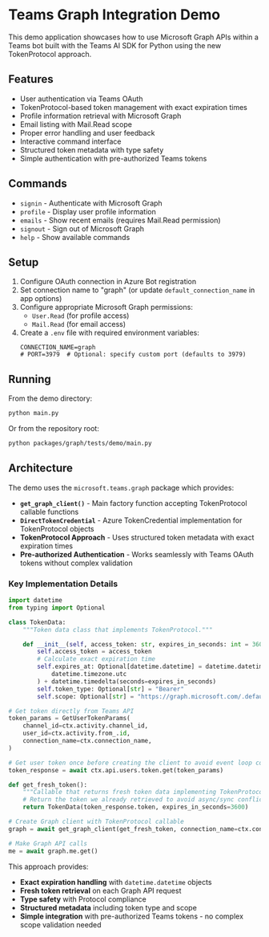 # Teams Graph Integration Demo

This demo application showcases how to use Microsoft Graph APIs within a Teams bot built with the
Teams AI SDK for Python using the new TokenProtocol approach.

## Features

- User authentication via Teams OAuth
- TokenProtocol-based token management with exact expiration times
- Profile information retrieval with Microsoft Graph
- Email listing with Mail.Read scope
- Proper error handling and user feedback
- Interactive command interface
- Structured token metadata with type safety
- Simple authentication with pre-authorized Teams tokens

## Commands

- `signin` - Authenticate with Microsoft Graph
- `profile` - Display user profile information
- `emails` - Show recent emails (requires Mail.Read permission)
- `signout` - Sign out of Microsoft Graph
- `help` - Show available commands

## Setup

1. Configure OAuth connection in Azure Bot registration
2. Set connection name to "graph" (or update `default_connection_name` in app options)
3. Configure appropriate Microsoft Graph permissions:
   - `User.Read` (for profile access)
   - `Mail.Read` (for email access)
4. Create a `.env` file with required environment variables:
   ```
   CONNECTION_NAME=graph
   # PORT=3979  # Optional: specify custom port (defaults to 3979)
   ```

## Running

From the demo directory:

```bash
python main.py
```

Or from the repository root:

```bash
python packages/graph/tests/demo/main.py
```

## Architecture

The demo uses the `microsoft.teams.graph` package which provides:

- **`get_graph_client()`** - Main factory function accepting TokenProtocol callable functions
- **`DirectTokenCredential`** - Azure TokenCredential implementation for TokenProtocol objects
- **TokenProtocol Approach** - Uses structured token metadata with exact expiration times
- **Pre-authorized Authentication** - Works seamlessly with Teams OAuth tokens without complex validation

### Key Implementation Details

```python
import datetime
from typing import Optional

class TokenData:
    """Token data class that implements TokenProtocol."""

    def __init__(self, access_token: str, expires_in_seconds: int = 3600):
        self.access_token = access_token
        # Calculate exact expiration time
        self.expires_at: Optional[datetime.datetime] = datetime.datetime.now(
            datetime.timezone.utc
        ) + datetime.timedelta(seconds=expires_in_seconds)
        self.token_type: Optional[str] = "Bearer"
        self.scope: Optional[str] = "https://graph.microsoft.com/.default"

# Get token directly from Teams API
token_params = GetUserTokenParams(
    channel_id=ctx.activity.channel_id,
    user_id=ctx.activity.from_.id,
    connection_name=ctx.connection_name,
)

# Get user token once before creating the client to avoid event loop conflicts
token_response = await ctx.api.users.token.get(token_params)

def get_fresh_token():
    """Callable that returns fresh token data implementing TokenProtocol."""
    # Return the token we already retrieved to avoid async/sync conflicts
    return TokenData(token_response.token, expires_in_seconds=3600)

# Create Graph client with TokenProtocol callable
graph = await get_graph_client(get_fresh_token, connection_name=ctx.connection_name)

# Make Graph API calls
me = await graph.me.get()
```

This approach provides:

- **Exact expiration handling** with `datetime.datetime` objects
- **Fresh token retrieval** on each Graph API request
- **Type safety** with Protocol compliance
- **Structured metadata** including token type and scope
- **Simple integration** with pre-authorized Teams tokens - no complex scope validation needed
